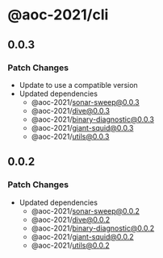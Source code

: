 # @aoc-2021/cli

## 0.0.3

### Patch Changes

- Update to use a compatible version
- Updated dependencies
  - @aoc-2021/sonar-sweep@0.0.3
  - @aoc-2021/dive@0.0.3
  - @aoc-2021/binary-diagnostic@0.0.3
  - @aoc-2021/giant-squid@0.0.3
  - @aoc-2021/utils@0.0.3

## 0.0.2

### Patch Changes

- Updated dependencies
  - @aoc-2021/sonar-sweep@0.0.2
  - @aoc-2021/dive@0.0.2
  - @aoc-2021/binary-diagnostic@0.0.2
  - @aoc-2021/giant-squid@0.0.2
  - @aoc-2021/utils@0.0.2
